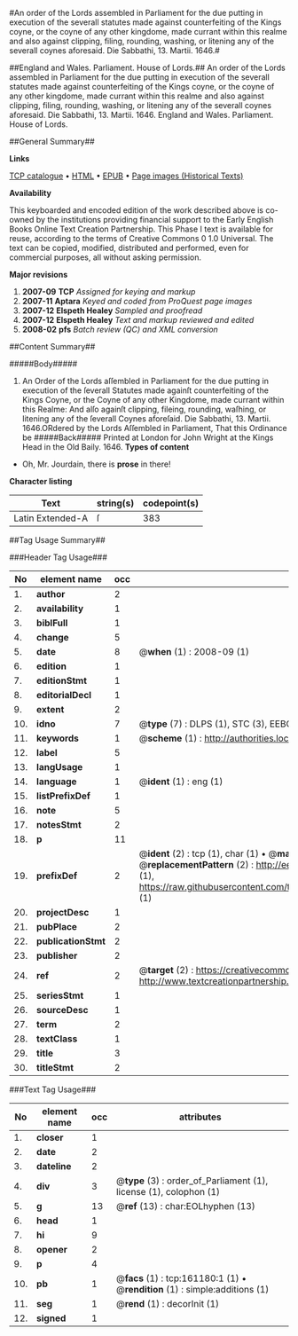 #An order of the Lords assembled in Parliament for the due putting in execution of the severall statutes made against counterfeiting of the Kings coyne, or the coyne of any other kingdome, made currant within this realme and also against clipping, filing, rounding, washing, or litening any of the severall coynes aforesaid. Die Sabbathi, 13. Martii. 1646.#

##England and Wales. Parliament. House of Lords.##
An order of the Lords assembled in Parliament for the due putting in execution of the severall statutes made against counterfeiting of the Kings coyne, or the coyne of any other kingdome, made currant within this realme and also against clipping, filing, rounding, washing, or litening any of the severall coynes aforesaid. Die Sabbathi, 13. Martii. 1646.
England and Wales. Parliament. House of Lords.

##General Summary##

**Links**

[TCP catalogue](http://www.ota.ox.ac.uk/tcp/)  • 
[HTML](http://tei.it.ox.ac.uk/tcp/Texts-HTML/free/A83/A83906.html)  • 
[EPUB](http://tei.it.ox.ac.uk/tcp/Texts-EPUB/free/A83/A83906.epub) • 
[Page images (Historical Texts)](https://data.historicaltexts.jisc.ac.uk/view?pubId=eebo-99870954e&pageId=eebo-99870954e-161180-1)

**Availability**

This keyboarded and encoded edition of the
	       work described above is co-owned by the institutions
	       providing financial support to the Early English Books
	       Online Text Creation Partnership. This Phase I text is
	       available for reuse, according to the terms of Creative
	       Commons 0 1.0 Universal. The text can be copied,
	       modified, distributed and performed, even for
	       commercial purposes, all without asking permission.

**Major revisions**

1. __2007-09__ __TCP__ *Assigned for keying and markup*
1. __2007-11__ __Aptara__ *Keyed and coded from ProQuest page images*
1. __2007-12__ __Elspeth Healey__ *Sampled and proofread*
1. __2007-12__ __Elspeth Healey__ *Text and markup reviewed and edited*
1. __2008-02__ __pfs__ *Batch review (QC) and XML conversion*

##Content Summary##

#####Body#####

1. An Order of the Lords aſſembled in Parliament
for the due putting in execution of the ſeverall Statutes made againſt
counterfeiting of the Kings Coyne, or the Coyne of any other Kingdome, made
currant within this Realme: And alſo againſt clipping, fileing, rounding, waſhing,
or litening any of the ſeverall Coynes aforeſaid.
Die Sabbathi, 13. Martii. 1646.ORdered by the Lords Aſſembled in Parliament, That this Ordinance be 
#####Back#####
Printed at London for John Wright at the Kings Head in the Old Baily. 1646.
**Types of content**

  * Oh, Mr. Jourdain, there is **prose** in there!

**Character listing**


|Text|string(s)|codepoint(s)|
|---|---|---|
|Latin Extended-A|ſ|383|

##Tag Usage Summary##

###Header Tag Usage###

|No|element name|occ|attributes|
|---|---|---|---|
|1.|__author__|2||
|2.|__availability__|1||
|3.|__biblFull__|1||
|4.|__change__|5||
|5.|__date__|8| @__when__ (1) : 2008-09 (1)|
|6.|__edition__|1||
|7.|__editionStmt__|1||
|8.|__editorialDecl__|1||
|9.|__extent__|2||
|10.|__idno__|7| @__type__ (7) : DLPS (1), STC (3), EEBO-CITATION (1), PROQUEST (1), VID (1)|
|11.|__keywords__|1| @__scheme__ (1) : http://authorities.loc.gov/ (1)|
|12.|__label__|5||
|13.|__langUsage__|1||
|14.|__language__|1| @__ident__ (1) : eng (1)|
|15.|__listPrefixDef__|1||
|16.|__note__|5||
|17.|__notesStmt__|2||
|18.|__p__|11||
|19.|__prefixDef__|2| @__ident__ (2) : tcp (1), char (1)  •  @__matchPattern__ (2) : ([0-9\-]+):([0-9IVX]+) (1), (.+) (1)  •  @__replacementPattern__ (2) : http://eebo.chadwyck.com/downloadtiff?vid=$1&page=$2 (1), https://raw.githubusercontent.com/textcreationpartnership/Texts/master/tcpchars.xml#$1 (1)|
|20.|__projectDesc__|1||
|21.|__pubPlace__|2||
|22.|__publicationStmt__|2||
|23.|__publisher__|2||
|24.|__ref__|2| @__target__ (2) : https://creativecommons.org/publicdomain/zero/1.0/ (1), http://www.textcreationpartnership.org/docs/. (1)|
|25.|__seriesStmt__|1||
|26.|__sourceDesc__|1||
|27.|__term__|2||
|28.|__textClass__|1||
|29.|__title__|3||
|30.|__titleStmt__|2||


###Text Tag Usage###

|No|element name|occ|attributes|
|---|---|---|---|
|1.|__closer__|1||
|2.|__date__|2||
|3.|__dateline__|2||
|4.|__div__|3| @__type__ (3) : order_of_Parliament (1), license (1), colophon (1)|
|5.|__g__|13| @__ref__ (13) : char:EOLhyphen (13)|
|6.|__head__|1||
|7.|__hi__|9||
|8.|__opener__|2||
|9.|__p__|4||
|10.|__pb__|1| @__facs__ (1) : tcp:161180:1 (1)  •  @__rendition__ (1) : simple:additions (1)|
|11.|__seg__|1| @__rend__ (1) : decorInit (1)|
|12.|__signed__|1||
